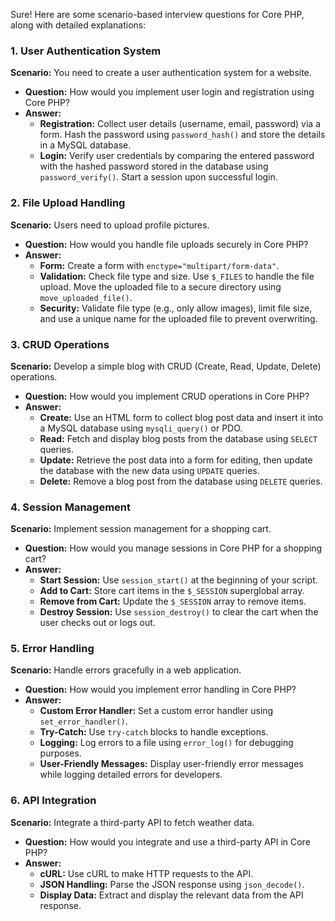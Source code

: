 Sure! Here are some scenario-based interview questions for Core PHP, along with detailed explanations:

### 1. User Authentication System

**Scenario:** You need to create a user authentication system for a website.

- **Question:** How would you implement user login and registration using Core PHP?
- **Answer:**
  - **Registration:** Collect user details (username, email, password) via a form. Hash the password using `password_hash()` and store the details in a MySQL database.
  - **Login:** Verify user credentials by comparing the entered password with the hashed password stored in the database using `password_verify()`. Start a session upon successful login.

### 2. File Upload Handling

**Scenario:** Users need to upload profile pictures.

- **Question:** How would you handle file uploads securely in Core PHP?
- **Answer:**
  - **Form:** Create a form with `enctype="multipart/form-data"`.
  - **Validation:** Check file type and size. Use `$_FILES` to handle the file upload. Move the uploaded file to a secure directory using `move_uploaded_file()`.
  - **Security:** Validate file type (e.g., only allow images), limit file size, and use a unique name for the uploaded file to prevent overwriting.

### 3. CRUD Operations

**Scenario:** Develop a simple blog with CRUD (Create, Read, Update, Delete) operations.

- **Question:** How would you implement CRUD operations in Core PHP?
- **Answer:**
  - **Create:** Use an HTML form to collect blog post data and insert it into a MySQL database using `mysqli_query()` or PDO.
  - **Read:** Fetch and display blog posts from the database using `SELECT` queries.
  - **Update:** Retrieve the post data into a form for editing, then update the database with the new data using `UPDATE` queries.
  - **Delete:** Remove a blog post from the database using `DELETE` queries.

### 4. Session Management

**Scenario:** Implement session management for a shopping cart.

- **Question:** How would you manage sessions in Core PHP for a shopping cart?
- **Answer:**
  - **Start Session:** Use `session_start()` at the beginning of your script.
  - **Add to Cart:** Store cart items in the `$_SESSION` superglobal array.
  - **Remove from Cart:** Update the `$_SESSION` array to remove items.
  - **Destroy Session:** Use `session_destroy()` to clear the cart when the user checks out or logs out.

### 5. Error Handling

**Scenario:** Handle errors gracefully in a web application.

- **Question:** How would you implement error handling in Core PHP?
- **Answer:**
  - **Custom Error Handler:** Set a custom error handler using `set_error_handler()`.
  - **Try-Catch:** Use `try-catch` blocks to handle exceptions.
  - **Logging:** Log errors to a file using `error_log()` for debugging purposes.
  - **User-Friendly Messages:** Display user-friendly error messages while logging detailed errors for developers.

### 6. API Integration

**Scenario:** Integrate a third-party API to fetch weather data.

- **Question:** How would you integrate and use a third-party API in Core PHP?
- **Answer:**
  - **cURL:** Use cURL to make HTTP requests to the API.
  - **JSON Handling:** Parse the JSON response using `json_decode()`.
  - **Display Data:** Extract and display the relevant data from the API response.
